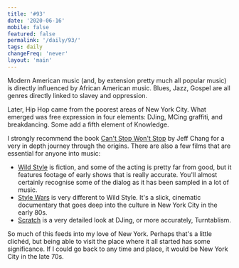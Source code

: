```yaml
---
title: '#93'
date: '2020-06-16'
mobile: false
featured: false
permalink: '/daily/93/'
tags: daily
changeFreq: 'never'
layout: 'main'
---
```


Modern American music (and, by extension pretty much all popular music) is directly influenced by African American music. Blues, Jazz, Gospel are all genres directly linked to slavey and oppression.

Later, Hip Hop came from the poorest areas of New York City. What emerged was free expression in four elements: DJing, MCing graffiti, and breakdancing. Some add a fifth element of Knowledge.

I strongly recommend the book [Can't Stop Won't Stop](https://www.amazon.co.uk/Cant-Stop-Wont-History-Generation-ebook/dp/B004WOE6SM/ref=sr_1_2) by Jeff Chang for a very in depth journey through the origins. There are also a few films that are essential for anyone into music:

- [Wild Style](https://www.youtube.com/watch?v=GaXMfw0IJOo) is fiction, and some of the acting is pretty far from good, but it features footage of early shows that is really accurate. You'll almost certainly recognise some of the dialog as it has been sampled in a lot of music.
- [Style Wars](https://www.youtube.com/watch?v=r4jniA9QsNI) is very different to Wild Style. It's a slick, cinematic documentary that goes deep into the culture in New York City in the early 80s.
- [Scratch](https://www.youtube.com/watch?v=YEKRAn-ZleM) is a very detailed look at DJing, or more accurately, Turntablism.

So much of this feeds into my love of New York. Perhaps that's a little clichéd, but being able to visit the place where it all started has some significance. If I could go back to any time and place, it would be New York City in the late 70s.
